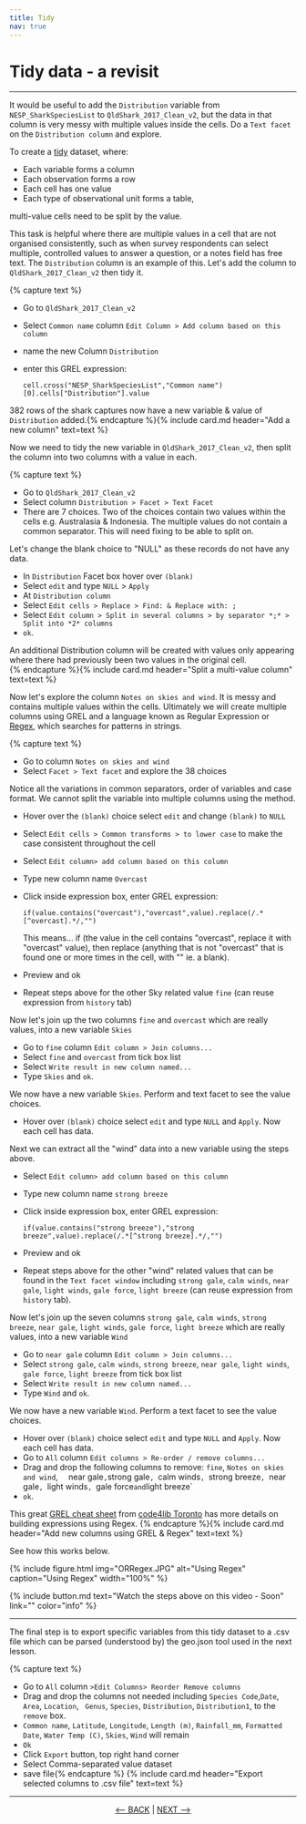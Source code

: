 ```yaml
---
title: Tidy
nav: true
---
```


# Tidy data - a revisit 

-----

It would be useful to add the `Distribution` variable from `NESP_SharkSpeciesList` to `QldShark_2017_Clean_v2`, but the data in that column is very messy with multiple values inside the cells. Do a `Text facet` on the `Distribution column` and explore.

To create a [tidy](https://cran.r-project.org/web/packages/tidyr/vignettes/tidy-data.html) dataset, where:
- Each variable forms a column
- Each observation forms a row
- Each cell has one value
- Each type of observational unit forms a table,

multi-value cells need to be split by the value.

This task is helpful where there are multiple values in a cell that are not organised consistently, such as when survey respondents can select multiple, controlled values to answer a question, or a notes field has free text.  The `Distribution`  column is an example of this. Let's add the column to `QldShark_2017_Clean_v2` then tidy it.

{% capture text %}
- Go to `QldShark_2017_Clean_v2`
- Select `Common name`  column `Edit Column > Add column based on this column`
- name the new Column `Distribution`
- enter this GREL expression:

  `cell.cross("NESP_SharkSpeciesList","Common name")[0].cells["Distribution"].value`

382 rows of the shark captures now have a new variable & value of `Distribution` added.{% endcapture %}{% include card.md header="Add a new column" text=text %}

Now we need to tidy the new variable in `QldShark_2017_Clean_v2`, then split the column into two columns with a value in each.

{% capture text %}
- Go to `QldShark_2017_Clean_v2`
- Select column  `Distribution > Facet > Text Facet`
- There are 7 choices. Two of the choices contain two values within the cells e.g. Australasia & Indonesia. The multiple values do not contain a common separator.  This will need fixing to be able to split on.

Let's change the blank choice to "NULL" as these records do not have any data.
- In `Distribution` Facet box hover over `(blank)`
- Select `edit` and type `NULL` > `Apply`
- At `Distribution column` 
- Select `Edit cells > Replace > Find: & Replace with: ;`
- Select `Edit column > Split in several columns > by separator *;* > Split into *2* columns`
- `ok`.
 
 An additional Distribution column will be created with values only appearing where there had previously been two values in the original cell.  
{% endcapture %}{% include card.md header="Split a multi-value column" text=text %}

Now let's explore the column `Notes on skies and wind`. It is messy and contains multiple values within the cells. Ultimately we will create multiple columns using GREL and a language known as Regular Expression or [Regex](https://en.wikipedia.org/wiki/Regular_expression), which searches for patterns in strings.  

{% capture text %}
- Go to column `Notes on skies and wind`
- Select `Facet > Text facet` and explore the 38 choices

Notice all the variations in common separators, order of variables and case format. We cannot split the variable into multiple columns using the method.
- Hover over the `(blank)` choice select `edit` and change `(blank)` to `NULL`
- Select `Edit cells > Common transforms > to lower case` to make the case consistent throughout the cell
- Select `Edit column> add column based on this column`
- Type new column name  `Overcast`
- Click inside expression box, enter GREL expression:
    
    `if(value.contains("overcast"),"overcast",value).replace(/.*[^overcast].*/,"")`
    
    This means...
    if (the value in the cell contains "overcast", replace it with "overcast" value), then replace (anything that is not "overcast" that is found one or more times in the cell, with "" ie. a blank).
    
- Preview and ok
- Repeat steps above for the other Sky related value `fine` (can reuse expression from  `history`  tab)

Now let's join up the two columns `fine` and `overcast` which are really values, into a new variable `Skies`
- Go to `fine` column `Edit column > Join columns...`
- Select `fine` and `overcast` from tick box list
- Select `Write result in new column named...`
- Type `Skies` and `ok`.

We now have a new variable `Skies`. Perform and text facet to see the value choices.
- Hover over `(blank)` choice select `edit` and type `NULL` and `Apply`. Now each cell has data.

Next we can extract all the "wind" data into a new variable using the steps above.

- Select `Edit column> add column based on this column`
- Type new column name  `strong breeze`
- Click inside expression box, enter GREL expression:
    
    `if(value.contains("strong breeze"),"strong breeze",value).replace(/.*[^strong breeze].*/,"")`
- Preview and ok
- Repeat steps above for the other "wind" related values that can be found in the `Text facet window` including `strong gale`, `calm winds`, `near gale`, `light winds`, `gale force`, `light breeze`  (can reuse expression from  `history`  tab).

Now let's join up the seven columns `strong gale`, `calm winds`, `strong breeze`, `near gale`, `light winds`, `gale force`, `light breeze` which are really values, into a new variable `Wind`
- Go to `near gale` column `Edit column > Join columns...`
- Select `strong gale`, `calm winds`, `strong breeze`, `near gale`, `light winds`, `gale force`, `light breeze` from tick box list
- Select `Write result in new column named...` 
- Type `Wind` and `ok`.

We now have a new variable `Wind`. Perform a text facet to see the value choices.
- Hover over `(blank)` choice select `edit` and type `NULL` and `Apply`. Now each cell has data.
- Go to `All` column `Edit columns > Re-order / remove columns...`
- Drag and drop the following columns to remove: `fine`, `Notes on skies and wind`, `  `near gale`,`strong gale`, `calm winds`, `strong breeze`, `near gale`, `light winds`, `gale force` and `light breeze`
- `ok`.

This great [GREL cheat sheet](https://code4libtoronto.github.io/2018-10-12-access/GoogleRefineCheatSheets.pdf) from [code4lib Toronto](https://code4libtoronto.github.io/) has more details on building expressions using Regex.
{% endcapture %}{% include card.md header="Add new columns using GREL & Regex" text=text %}

See how this works below.

{% include figure.html img="ORRegex.JPG" alt="Using Regex" caption="Using Regex" width="100%" %}

{% include button.md text="Watch the steps above on this video - Soon" link="" color="info" %}

------

The final step is to export specific variables from this tidy dataset to a .csv file which can be parsed (understood by) the geo.json tool used in the next lesson.

{% capture text %}
- Go to  `All` column  `>Edit Columns> Reorder Remove columns`
- Drag and drop the columns not needed including `Species Code`,`Date`, `Area`, `Location`, ` Genus`, `Species`, `Distribution`, `Distribution1`,  to the `remove` box.
- `Common name`, `Latitude`, `Longitude`, `Length (m)`, `Rainfall_mm`, `Formatted Date`, `Water Temp (C)`, `Skies`, `Wind`  will remain
- `Ok`
- Click `Export` button, top right hand corner
- Select Comma-separated value dataset
- save file{% endcapture %} {% include card.md header="Export selected columns to .csv file" text=text %}

----

<p align="center">
  <a href="https://griffithunilibrary.github.io/advanced-data-wrangle/content/4-lesson.html"><-- BACK</a> |
  <a href="https://griffithunilibrary.github.io/advanced-data-wrangle/content/6-lesson.html">NEXT --></a>
</p>


